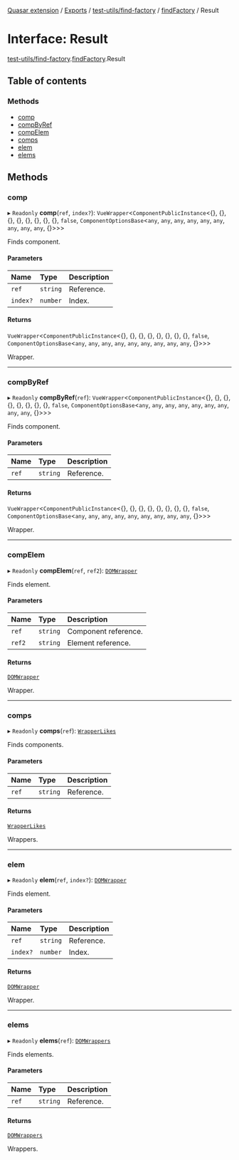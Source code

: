 [Quasar extension](../index.md) / [Exports](../modules.md) / [test-utils/find-factory](../modules/test_utils_find_factory.md) / [findFactory](../modules/test_utils_find_factory.findFactory.md) / Result

# Interface: Result

[test-utils/find-factory](../modules/test_utils_find_factory.md).[findFactory](../modules/test_utils_find_factory.findFactory.md).Result

## Table of contents

### Methods

- [comp](test_utils_find_factory.findFactory.Result.md#comp)
- [compByRef](test_utils_find_factory.findFactory.Result.md#compbyref)
- [compElem](test_utils_find_factory.findFactory.Result.md#compelem)
- [comps](test_utils_find_factory.findFactory.Result.md#comps)
- [elem](test_utils_find_factory.findFactory.Result.md#elem)
- [elems](test_utils_find_factory.findFactory.Result.md#elems)

## Methods

### comp

▸ `Readonly` **comp**(`ref`, `index?`): `VueWrapper`<`ComponentPublicInstance`<{}, {}, {}, {}, {}, {}, {}, {}, ``false``, `ComponentOptionsBase`<`any`, `any`, `any`, `any`, `any`, `any`, `any`, `any`, `any`, {}\>\>\>

Finds component.

#### Parameters

| Name | Type | Description |
| :------ | :------ | :------ |
| `ref` | `string` | Reference. |
| `index?` | `number` | Index. |

#### Returns

`VueWrapper`<`ComponentPublicInstance`<{}, {}, {}, {}, {}, {}, {}, {}, ``false``, `ComponentOptionsBase`<`any`, `any`, `any`, `any`, `any`, `any`, `any`, `any`, `any`, {}\>\>\>

Wrapper.

___

### compByRef

▸ `Readonly` **compByRef**(`ref`): `VueWrapper`<`ComponentPublicInstance`<{}, {}, {}, {}, {}, {}, {}, {}, ``false``, `ComponentOptionsBase`<`any`, `any`, `any`, `any`, `any`, `any`, `any`, `any`, `any`, {}\>\>\>

Finds component.

#### Parameters

| Name | Type | Description |
| :------ | :------ | :------ |
| `ref` | `string` | Reference. |

#### Returns

`VueWrapper`<`ComponentPublicInstance`<{}, {}, {}, {}, {}, {}, {}, {}, ``false``, `ComponentOptionsBase`<`any`, `any`, `any`, `any`, `any`, `any`, `any`, `any`, `any`, {}\>\>\>

Wrapper.

___

### compElem

▸ `Readonly` **compElem**(`ref`, `ref2`): [`DOMWrapper`](test_utils_core.DOMWrapper.md)

Finds element.

#### Parameters

| Name | Type | Description |
| :------ | :------ | :------ |
| `ref` | `string` | Component reference. |
| `ref2` | `string` | Element reference. |

#### Returns

[`DOMWrapper`](test_utils_core.DOMWrapper.md)

Wrapper.

___

### comps

▸ `Readonly` **comps**(`ref`): [`WrapperLikes`](../modules/test_utils_core.md#wrapperlikes)

Finds components.

#### Parameters

| Name | Type | Description |
| :------ | :------ | :------ |
| `ref` | `string` | Reference. |

#### Returns

[`WrapperLikes`](../modules/test_utils_core.md#wrapperlikes)

Wrappers.

___

### elem

▸ `Readonly` **elem**(`ref`, `index?`): [`DOMWrapper`](test_utils_core.DOMWrapper.md)

Finds element.

#### Parameters

| Name | Type | Description |
| :------ | :------ | :------ |
| `ref` | `string` | Reference. |
| `index?` | `number` | Index. |

#### Returns

[`DOMWrapper`](test_utils_core.DOMWrapper.md)

Wrapper.

___

### elems

▸ `Readonly` **elems**(`ref`): [`DOMWrappers`](../modules/test_utils_core.md#domwrappers)

Finds elements.

#### Parameters

| Name | Type | Description |
| :------ | :------ | :------ |
| `ref` | `string` | Reference. |

#### Returns

[`DOMWrappers`](../modules/test_utils_core.md#domwrappers)

Wrappers.
